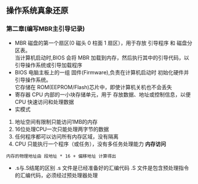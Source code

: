 ## 操作系统真象还原
### 第二章(编写MBR主引导记录)
- MBR
磁盘的第一个扇区(0 磁头 0 柱面 1 扇区），用于存放 引导程序 和 磁盘分区表。  
当计算机启动时,BIOS 会将 MBR 加载到内存，然后执行其中的引导代码，以引导操作系统或引导加载程序
- BIOS
电脑主板上的一组 固件(Firmware),负责在计算机启动时 初始化硬件并引导操作系统。  
它存储在 ROM(EEPROM/Flash)芯片中，即使计算机关机也不会丢失
- 寄存器
CPU 内部的一小块存储单元，用于 存放数据、地址或控制信息，以便 CPU 快速访问和处理数据  
- 实模式
1. 地址空间有限制只能访问1MB的内存
2. 16位处理CPU一次只能处理两字节的数据
3. 任何程序都可以访问所有内存区域，没有隔离
4. CPU 只能执行一个程序（或任务），没有多任务处理能力
**内存访问**
```
内存的物理地址由 段地址 * 16 + 偏移地址 计算得出
```
- .s与.S结尾的区别
.s 文件是已经准备好的汇编代码
.S 文件是包含预处理指令的汇编代码，必须经过预处理器处理

